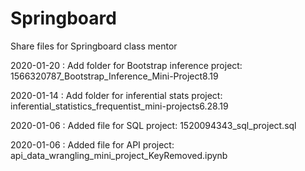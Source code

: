 # Springboard
Share files for Springboard class mentor

2020-01-20 : Add folder for Bootstrap inference project: 1566320787_Bootstrap_Inference_Mini-Project8.19

2020-01-14 : Add folder for inferential stats project: inferential_statistics_frequentist_mini-projects6.28.19

2020-01-06 : Added file for SQL project: 1520094343_sql_project.sql

2020-01-06 : Added file for API project: api_data_wrangling_mini_project_KeyRemoved.ipynb



